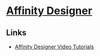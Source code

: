 # [Affinity Designer](https://affinity.serif.com/)

## Links

- [Affinity Designer Video Tutorials](https://forum.affinity.serif.com/index.php?/topic/10815-official-affinity-designer-video-tutorials-70/)

